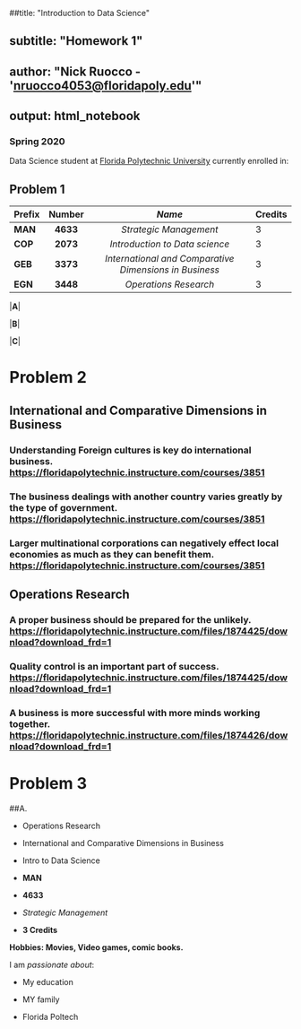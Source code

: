 
##title: "Introduction to Data Science"
## subtitle: "Homework 1"
## author: "Nick Ruocco - 'nruocco4053@floridapoly.edu'"  
## output: html_notebook

### Spring 2020 

Data Science student at [Florida Polytechnic University](https://www.floridapoly.edu) currently enrolled in: 


## Problem 1

|**Prefix** | **Number** | _Name_                | Credits |  
|-----------|:----------:|:---------------------:|---------|
|**MAN**    | **4633**   | _Strategic Management_|   3     |
|**COP**    | **2073**   | _Introduction to Data science_|   3     |
|**GEB**    | **3373**   | _International and Comparative Dimensions in Business_|   3     |
|**EGN**    | **3448**   | _Operations Research_|   3     |

|**A**|

|**B**|

|**C**|

# Problem 2
## International and Comparative Dimensions in Business
### Understanding Foreign cultures is key do international business. https://floridapolytechnic.instructure.com/courses/3851
### The business dealings with another country varies greatly by the type of government. https://floridapolytechnic.instructure.com/courses/3851
### Larger multinational corporations can negatively effect local economies as much as they can benefit them. https://floridapolytechnic.instructure.com/courses/3851

## Operations Research
### A proper business should be prepared for the unlikely.  https://floridapolytechnic.instructure.com/files/1874425/download?download_frd=1
### Quality control is an important part of success. https://floridapolytechnic.instructure.com/files/1874425/download?download_frd=1
### A business is more successful with more minds working together.  https://floridapolytechnic.instructure.com/files/1874426/download?download_frd=1


# Problem 3

##A.  

- Operations Research 

- International and Comparative Dimensions in Business

- Intro to Data Science

- **MAN**
- **4633**
- _Strategic Management_
- **3 Credits**

**Hobbies: Movies, Video games, comic books.**

I am _passionate about_: 

- My education

- MY family

- Florida Poltech
